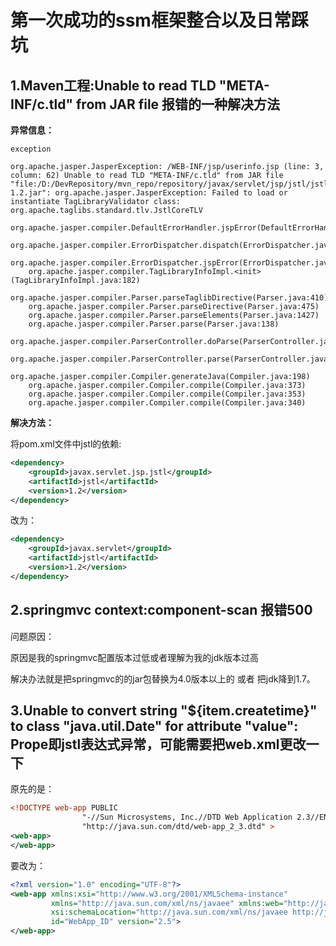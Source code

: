 # 第一次成功的ssm框架整合以及日常踩坑

## 1.Maven工程:Unable to read TLD "META-INF/c.tld" from JAR file 报错的一种解决方法

**异常信息：**

```shell
exception

org.apache.jasper.JasperException: /WEB-INF/jsp/userinfo.jsp (line: 3, column: 62) Unable to read TLD "META-INF/c.tld" from JAR file "file:/D:/DevRepository/mvn_repo/repository/javax/servlet/jsp/jstl/jstl/1.2/jstl-1.2.jar": org.apache.jasper.JasperException: Failed to load or instantiate TagLibraryValidator class: org.apache.taglibs.standard.tlv.JstlCoreTLV
	org.apache.jasper.compiler.DefaultErrorHandler.jspError(DefaultErrorHandler.java:42)
	org.apache.jasper.compiler.ErrorDispatcher.dispatch(ErrorDispatcher.java:443)
	org.apache.jasper.compiler.ErrorDispatcher.jspError(ErrorDispatcher.java:219)
	org.apache.jasper.compiler.TagLibraryInfoImpl.<init>(TagLibraryInfoImpl.java:182)
	org.apache.jasper.compiler.Parser.parseTaglibDirective(Parser.java:410)
	org.apache.jasper.compiler.Parser.parseDirective(Parser.java:475)
	org.apache.jasper.compiler.Parser.parseElements(Parser.java:1427)
	org.apache.jasper.compiler.Parser.parse(Parser.java:138)
	org.apache.jasper.compiler.ParserController.doParse(ParserController.java:242)
	org.apache.jasper.compiler.ParserController.parse(ParserController.java:102)
	org.apache.jasper.compiler.Compiler.generateJava(Compiler.java:198)
	org.apache.jasper.compiler.Compiler.compile(Compiler.java:373)
	org.apache.jasper.compiler.Compiler.compile(Compiler.java:353)
	org.apache.jasper.compiler.Compiler.compile(Compiler.java:340)

```

**解决方法：**

将pom.xml文件中jstl的依赖:

```xml
<dependency>
    <groupId>javax.servlet.jsp.jstl</groupId>
    <artifactId>jstl</artifactId>
    <version>1.2</version>
</dependency>
```

改为：

```xml
<dependency>
    <groupId>javax.servlet</groupId>
    <artifactId>jstl</artifactId>
    <version>1.2</version>
</dependency>
```

## 2.springmvc  context:component-scan 报错500

问题原因：

原因是我的springmvc配置版本过低或者理解为我的jdk版本过高

解决办法就是把springmvc的的jar包替换为4.0版本以上的 或者 把jdk降到1.7。

## 3.Unable to convert string "${item.createtime}" to class "java.util.Date" for attribute "value": Prope即jstl表达式异常，可能需要把web.xml更改一下

原先的是：

```xml
<!DOCTYPE web-app PUBLIC
                "-//Sun Microsystems, Inc.//DTD Web Application 2.3//EN"
                "http://java.sun.com/dtd/web-app_2_3.dtd" >
<web-app>
</web-app>
```

要改为：

```xml
<?xml version="1.0" encoding="UTF-8"?>
<web-app xmlns:xsi="http://www.w3.org/2001/XMLSchema-instance"
         xmlns="http://java.sun.com/xml/ns/javaee" xmlns:web="http://java.sun.com/xml/ns/javaee/web-app_2_5.xsd"
         xsi:schemaLocation="http://java.sun.com/xml/ns/javaee http://java.sun.com/xml/ns/javaee/web-app_2_5.xsd"
         id="WebApp_ID" version="2.5">
</web-app>
```


